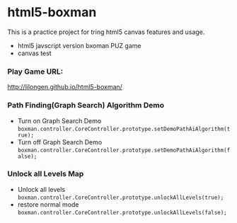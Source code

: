 # html5-boxman
This is a practice project for tring html5 canvas features and usage.
* html5 javscript version bxoman PUZ game
* canvas test

### Play Game URL: 
http://lilongen.github.io/html5-boxman/

### Path Finding(Graph Search) Algorithm Demo
* Turn on Graph Search Demo  
`boxman.controller.CoreController.prototype.setDemoPathAiAlgorithm(true);`
* Turn off Graph Search Demo   
`boxman.controller.CoreController.prototype.setDemoPathAiAlgorithm(false);`

### Unlock all Levels Map
* Unlock all levels
`boxman.controller.CoreController.prototype.unlockAllLevels(true);`
* restore normal mode
`boxman.controller.CoreController.prototype.unlockAllLevels(false);`

